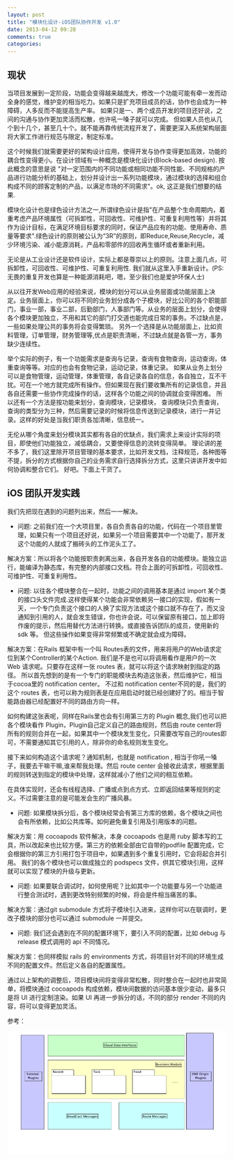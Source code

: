 ```yaml
---
layout: post
title: "模块化设计-iOS团队协作开发 v1.0"
date: 2013-04-12 09:28
comments: true
categories: 
---
```


## 现状

当项目发展到一定阶段，功能会变得越来越庞大，修改一个功能可能有牵一发而动全身的感觉，维护变的相当吃力。如果只是扩充项目成员的话，协作也会成为一种障碍，人多反而不能提高生产率。 如果只是一、两个成员开发的项目还好说，之间的沟通与协作更加灵活而松散，也许吼一嗓子就可以完成。 但如果人员也从几个到十几个，甚至几十个。就不能再靠传统流程开发了，需要更深入系统架构层面将大家工作进行规范与限定，制定标准。

这个时候我们就需要更好的架构设计应用，使得开发与协作变得更加高效，功能的耦合性变得更小。在设计领域有一种概念是模块化设计(Block-based design).  按此概念的意思是说 "对一定范围内的不同功能或相同功能不同性能、不同规格的产品进行功能分析的基础上，划分并设计出一系列功能模块，通过模块的选择和组合构成不同的顾客定制的产品，以满足市场的不同需求"。ok, 这正是我们想要的结果.

模块化设计也是绿色设计方法之一,所谓绿色设计是指"在产品整个生命周期内，着重考虑产品环境属性（可拆卸性，可回收性、可维护性、可重复利用性等）并将其作为设计目标，在满足环境目标要求的同时，保证产品应有的功能、使用寿命、质量等要求".绿色设计的原则被公认为“3R”的原则，即Reduce,Reuse,Recycle，减少环境污染、减小能源消耗，产品和零部件的回收再生循环或者重新利用。

无论是从工业设计还是软件设计，实际上都是尊崇以上的原则。注意上面几点，可拆卸性，可回收性、可维护性、可重复利用性. 我们就从这里入手重新设计。(PS:无畏的重复开发也算是一种能源消耗吧，嗯，至少我们也是爱护环保人士)

从以往开发Web应用的经验来说，模块的划分可以从业务层面或功能层面上决定。业务层面上，你可以将不同的业务划分成各个子模块，好比公司的各个职能部门，事业一部，事业二部，后勤部门，人事部门等。从业务的层面上划分，会使得各个模块更加独立，不用和其它的部门打交道也能完成日常的事务。不过缺点是，一些如果处理公共的事务将会变得繁琐。 另外一个选择是从功能层面上，比如资料管理，订单管理，财务管理等,优点是职责清晰，不过缺点就是各管一方，事务缺少连续性。

举个实际的例子，有一个功能需求是查询与记录，查询有食物查询，运动查询，体重查询等等。对应的也会有食物记录，运动记录，体重记录。 如果从业务上划分可以是食物管理，运动管理，体重管理，各自记录各自的信息，各自独立，互不干扰。可在一个地方就完成所有操作。但如果现在我们要收集所有的记录信息，并且各自还需要一些协作完成操作的话，这样各个功能之间的协调就会变得困难。 所以还有一个方法是按功能来划分，查询模块，记录模块， 查询模块只负责查询，查询的类型分为三种，然后需要记录的时候将信息传送到记录模块，进行一并记录。这样的好处是当我们职责各加清晰，信息统一。

无伦从哪个角度来划分模块其实都有各自的优缺点，我们需求上来设计实际的项目，即使他们功能独立，减低耦合，又要使得信息的流转变得简单。 理论讲的差不多了，我们这里除开项目管理的基本要求，比如开发文档，注释规范，各种图等不提，拆分的方式根据你自己的业务需求自行选择拆分方式，这里只讲讲开发中如何协调和整合它们。
好吧。下面上干货了。

## iOS 团队开发实践

<!-- more -->

我们先把现在遇到的问题列出来，然后一一解决。

- 问题: 之前我们在一个大项目里，各自负责各自的功能，代码在一个项目里管理，如果只有一个项目还好说，如果另一个项目需要其中一个功能了，那开发这个功能的人就成了搬砖头的工作泥头工了。

解决方案：所以将各个功能按职责剥离出来，各自开发各自的功能模块。能独立运行，能编译为静态库，有完整的内部接口文档。符合上面的可拆卸性，可回收性、可维护性、可重复利用性。

- 问题: 以往各个模块整合在一起时，功能之间的调用基本是通过 import 某个类的接口头文件完成.这样使得某个功能会非常依赖另一接口的实现，假如有一天，一个专门负责这个接口的人换了实现方法或这个接口就不存在了，而又没通知到引用的人，就会发生错误，你也许会说，可以保留原有接口，加上即将作废的提示，然后用替代方法进行转换。或直接告诉团队的成员，使用新的 sdk 等。 但这些操作如果变得非常频繁或不确定就会成为障碍。

解决方案：在Rails 框架中有一个叫 Routes表的文件，用来将用户的Web请求定位到某个Controller的某个Action. 我们是不是也可以将调用看作是用户的一次 Web 请求呢。只要存在这样一张 routes 表，就可以将这个请求映射到指定的路径。 所以首先想到的是有一个专门的职能模块去构造这张表，然后维护它，相当于cocoa里的 notification center。 不过和 notification center不同的是，我们的这个 routes 表，也可以称为规则表是在应用启动时就已经创建好了的。相当于智能路由器已经配置好不同的路由方向一样。

如何构建这张表呢，同样在Rails里也会有引用第三方的 Plugin 概念,我们也可以把各个模块看作 Plugin，Plugin自己定义自己的路由规则，然后由 route center将所有的规则合并在一起，如果其中一个模块发生变化，只需要改写自己的routes即可，不需要通知其它引用的人，除非你的命名规则发生变化。

接下来如何构造这个请求呢？通知机制，也就是 notification , 相当于你吼一嗓子，我要去干嘛干嘛,谁来帮我处理。然后 route center 会接收此请求，根据里面的规则转送到指定的模块中处理，这样就减小了他们之间的相互依赖。

在具体实现时，还会有线程选择、广播或点到点方式、立即返回结果等规则的定义。不过需要注意的是可能发会生的广播风暴。

- 问题: 如果模块拆分后，各个模块经常会有第三方库的依赖，各个模块之间也会有所依赖，比如公共库等。如何避免重复引用及引用版本的问题。

解决方案：用 cocoapods 软件解决，本身 cocoapods 也是用 ruby 脚本写的工具，所以改起来也比较方便。第三方的依赖全部由它自带的podfile 配置完成，它会根据你的第三方引用打包于项目中，如果遇到多个重复引用时，它会将起合并引用。 我们的各个模块也可以做成独立的 podspecs 文件，供其它模块引用，这样就可以实现了模块的升级与更新。

- 问题: 如果要联合调试时，如何使用呢？比如其中一个功能要与另一个功能进行整合测试时，遇到更改特别频繁的时候，将会是件相当痛苦的事。

解决方案：通过git submodule 方式将子模块引入进来，这样你可以在联调时，更改子模块的部分也可以通过 submodule 一并提交。

- 问题: 我们还会遇到在不同的配置环境下，要引入不同的配置，比如 debug 与 release 模式调用的 api 不同情况。

解决方案：也同样模拟 rails 的 environments 方式，将项目针对不同的环境生成不同的配置文件。然后定义各自的配置属性。

通过以上架构的调整后，项目模块间将变得非常松散，同时整合在一起时也非常简单，将模块通过 cocoapods 构成依赖，模块间数据的访问基本很少变动，最多只是将 UI 进行定制渲染。如果 UI 再进一步拆分的话，不同的部分 render 不同的内容，将可以变得更加灵活。

参考：

![one block based](/assets/one_block_based.png)


